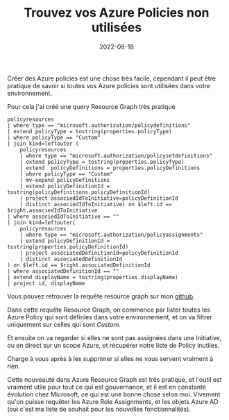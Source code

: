 ﻿---
layout: post
title: Trouvez vos Azure Policies non utilisées
date: 2022-08-18
categories: [ "Azure", "Policy" ]
githubcommentIdtoreplace: 
---

Créer des Azure policies est une chose très facile, cependant il peut être pratique de savoir si toutes vos Azure policies sont utilisées dans votre environnement.

Pour cela j'ai créé une query Resource Graph très pratique

```kql
policyresources
| where type == "microsoft.authorization/policydefinitions"
| extend policyType = tostring(properties.policyType)
| where policyType == "Custom"
| join kind=leftouter (
    policyresources
    | where type == "microsoft.authorization/policysetdefinitions"
    | extend policyType = tostring(properties.policyType)
    | extend  policyDefinitions = properties.policyDefinitions
    | where policyType == "Custom"
    | mv-expand policyDefinitions
    | extend policyDefinitionId = tostring(policyDefinitions.policyDefinitionId)
    | project associedIdToInitiative=policyDefinitionId 
    | distinct associedIdToInitiative) on $left.id == $right.associedIdToInitiative
| where associedIdToInitiative == ""
| join kind=leftouter(
    policyresources
    | where type == "microsoft.authorization/policyassignments"
    | extend policyDefinitionId = tostring(properties.policyDefinitionId)
    | project associatedDefinitionId=policyDefinitionId 
    | distinct associatedDefinitionId
) on $left.id == $right.associatedDefinitionId
| where associatedDefinitionId == ""
| extend displayName = tostring(properties.displayName)
| project id, displayName
```

Vous pouvez retrouver la requête resource graph sur mon [github](https://github.com/wilfriedwoivre/azure-resource-graph-queries/tree/master/queries/policies/list-unused-policies).

Dans cette requête Resource Graph, on commence par lister toutes les Azure Policy qui sont définies dans votre environnement, et on va filtrer uniquement sur celles qui sont *Custom*.

Et ensuite on va regarder si elles ne sont pas assignées dans une Initiative, ou en direct sur un scope Azure, et récupérer notre liste de Policy inutiles.

Charge à vous après à les supprimer si elles ne vous servent vraiment à rien.

Cette nouveauté dans Azure Resource Graph est très pratique, et l'outil est vraiment utile pour tout ce qui est gouvernance, et il est en constante évolution chez Microsoft, ce qui est une bonne chose selon moi. Vivement qu'on puisse requêter les Azure Role Assignments, et les objets Azure AD (oui c'est ma liste de souhait pour les nouvelles fonctionnalités).
